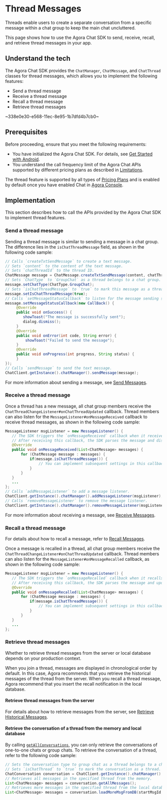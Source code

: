 # Thread Messages

Threads enable users to create a separate conversation from a specific message within a chat group to keep the main chat uncluttered.

This page shows how to use the Agora Chat SDK to send, receive, recall, and retrieve thread messages in your app.

## Understand the tech

The Agora Chat SDK provides the `ChatManager`, `ChatMessage`, and `ChatThread` classes for thread messages, which allows you to implement the following features:

- Send a thread message
- Receive a thread message
- Recall a thread message
- Retrieve thread messages

~338e0e30-e568-11ec-8e95-1b7dfd4b7cb0~


## Prerequisites

Before proceeding, ensure that you meet the following requirements:

- You have initialized the Agora Chat SDK. For details, see [Get Started with Android](./agora_chat_get_started_android?platform=Android).
- You understand the call frequency limit of the Agora Chat APIs supported by different pricing plans as described in [Limitations](./agora_chat_limitation?platform=Android).

<div class="alert info">The thread feature is supported by all types of <a href="https://docs.agora.io/en/agora-chat/agora_chat_plan">Pricing Plans</a> and is enabled by default once you have enabled Chat in <a href="https://console.agora.io/">Agora Console</a>.</div>


## Implementation

This section describes how to call the APIs provided by the Agora Chat SDK to implement thread features.

### Send a thread message

Sending a thread message is similar to sending a message in a chat group. The difference lies in the `isChatThreadMessage` field, as shown in the following code sample:

```java
// Calls `createTxtSendMessage` to create a text message. 
// Sets `content` to the content of the text message.
// Sets `chatThreadId` to the thread ID.
ChatMessage message = ChatMessage.createTxtSendMessage(content, chatThreadId); 
// Sets `ChatType` to `GroupChat` as a thread belongs to a chat group.
message.setChatType(ChatType.GroupChat); 
// Sets `isChatThreadMessage` to `true` to mark this message as a thread message.
message.setIsChatThreadMessage(true);
// Calls `setMessageStatusCallback` to listen for the message sending status. You can implement subsequent settings in this callback, for example, displaying a pop-up if the message sending fails.
message.setMessageStatusCallback(new CallBack() {
     @Override
     public void onSuccess() {
        showToast("The message is successfully sent");
        dialog.dismiss();
     }
     @Override
     public void onError(int code, String error) {
         showToast("Failed to send the message");
     }
     @Override
     public void onProgress(int progress, String status) {
     }
});
// Calls `sendMessage` to send the text message.
ChatClient.getInstance().chatManager().sendMessage(message);
```

For more information about sending a message, see [Send Messages](./agora_chat_send_receive_message_android?platform=Android#send-a-text-message).


### Receive a thread message

Once a thread has a new message, all chat group members receive the `ChatThreadChangeListener#onChatThreadUpdated` callback. Thread members can also listen for the `MessageListener#onMessageReceived` callback to receive thread messages, as shown in the following code sample:

```java
MessageListener msgListener = new MessageListener() {
   // The SDK triggers the `onMessageReceived` callback when it receives a message.
   // After receiving this callback, the SDK parses the message and displays it.
   @Override
   public void onMessageReceived(List<ChatMessage> messages) {
       for (ChatMessage message : messages) {
           if(message.isChatThreadMessage()) {
               // You can implement subsequent settings in this callback.
           }
       }
   }
   ...
};
// Calls `addMessageListener` to add a message listener.
ChatClient.getInstance().chatManager().addMessageListener(msgListener);
// Calls `removeMessageListener` to remove the message listener.
ChatClient.getInstance().chatManager().removeMessageListener(msgListener);
```

For more information about receiving a message, see [Receive Messages](./agora_chat_send_receive_message_android?platform=Android#receive-a-message).


### Recall a thread message

For details about how to recall a message, refer to [Recall Messages](./agora_chat_send_receive_message_android?platform=Android#recall-a-message).

Once a message is recalled in a thread, all chat group members receive the `ChatThreadChangeListener#onChatThreadUpdated` callback. Thread members can also listen for the `MessageListener#onMessageRecalled` callback, as shown in the following code sample:

```java
MessageListener msgListener = new MessageListener() {
   // The SDK triggers the `onMessageRecalled` callback when it recalls a message.
   // After receiving this callback, the SDK parses the message and updates its display.
   @Override
   public void onMessageRecalled(List<ChatMessage> messages) {
       for (ChatMessage message : messages) {
           if(message.isChatThreadMessage()) {
               // You can implement subsequent settings in this callback.
           }
       }
   }
   ...
};
```

### Retrieve thread messages

Whether to retrieve thread messages from the server or local database depends on your production context.

When you join a thread, messages are displayed in chronological order by default. In this case, Agora recommends that you retrieve the historical messages of the thread from the server. When you recall a thread message, Agora recommend that you insert the recall notification in the local database.

#### Retrieve thread messages from the server

For details about how to retrieve messages from the server, see [Retrieve Historical Messages](./agora_chat_retrieve_message_android?platform=Android#retrieve-historical-messages-of-the-specified-conversation).

#### Retrieve the conversation of a thread from the memory and local database

By calling [`getAllConversations`](./agora_chat_manage_message_android?platform=Android#retrieve-conversations), you can only retrieve the conversations of one-to-one chats or group chats. To retrieve the conversation of a thread, refer to the following code sample:

```java
// Sets the conversation type to group chat as a thread belongs to a chat group.
// Sets `isChatThread` to `true` to mark the conversation as a thread.
ChatConversation conversation = ChatClient.getInstance().chatManager().getConversation(chatThreadId, ChatConversationType.GroupChat, createIfNotExists, isChatThread);
// Retrieves all messages in the specified thread from the memory.
List<ChatMessage> messages = conversation.getAllMessages();
// Retrieves more messages in the specified thread from the local database. The SDK automatically loads and stores the retrieved messages to the memory.
List<ChatMessage> messages = conversation.loadMoreMsgFromDB(startMsgId, pagesize, searchDirection);
```